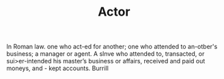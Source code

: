 ---
title: Actor
letter: A
permalink: "/definitions/actor.html"
body: In Roman law. one who act-ed for another; one who attended to an-otber's business;
  a manager or agent. A slnve who attended to, transacted, or sui>er-intended his
  master’s business or affairs, received and paid out moneys, and - kept accounts.
  Burrill
published_at: '2018-07-07'
source: Black's Law Dictionary
layout: post
---